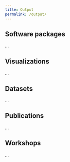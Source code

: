 ```yaml
---
title: Output
permalink: /output/
---
```


## Software packages

...

## Visualizations

...

## Datasets

...

## Publications

...

## Workshops

...


